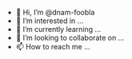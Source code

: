 - 👋 Hi, I’m @dnam-foobla
- 👀 I’m interested in ...
- 🌱 I’m currently learning ...
- 💞️ I’m looking to collaborate on ...
- 📫 How to reach me ...

<!---
dnam-foobla/dnam-foobla is a ✨ special ✨ repository because its `README.md` (this file) appears on your GitHub profile.
You can click the Preview link to take a look at your changes.
--->
